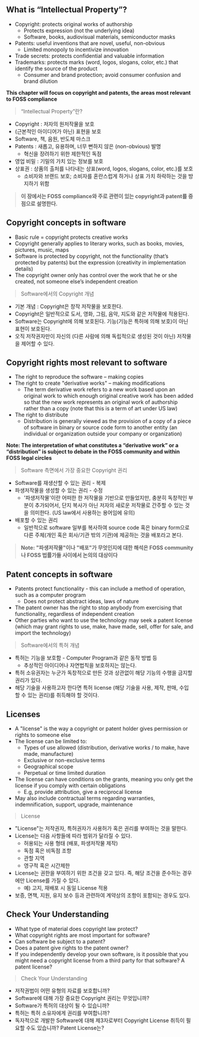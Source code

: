 ## What is “Intellectual Property”?

- Copyright: protects original works of authorship
  - Protects expression (not the underlying idea)
  - Software, books, audiovisual materials, semiconductor masks
- Patents: useful inventions that are novel, useful, non-obvious 
  - Limited monopoly to incentivize innovation
- Trade secrets: protects confidential and valuable information
- Trademarks: protects marks (word, logos, slogans, color, etc.) that identify the source of the product	
  - Consumer and brand protection; avoid consumer confusion and brand dilution

**This chapter will focus on copyright and patents, the areas most relevant to FOSS compliance**


> “Intellectual Property”란?
-  Copyright : 저자의 원저작물을 보호
  - (근본적인 아이디어가 아닌) 표현을 보호
  - Software, 책, 음원, 반도체 마스크
- Patents : 새롭고, 유용하며, 너무 뻔하지 않은 (non-obvious) 발명 
  - 혁신을 장려하기 위한 제한적인 독점
- 영업 비밀 : 기밀의 가치 있는 정보를 보호
- 상표권 : 상품의 출처를 나타내는 상표(word, logos, slogans, color, etc.)를 보호
  - 소비자와 브랜드 보호; 소비자를 혼란스럽게 하거나 상표 가치 하락하는 것을 방지하기 위함

> **이 장에서는 FOSS compliance와 주로 관련이 있는 copyright과 patent를 중점으로 설명한다.**

## Copyright concepts in software

- Basic rule = copyright protects creative works
- Copyright generally applies to literary works, such as books, movies, pictures, music, maps
- Software is protected by copyright, not the functionality (that’s protected by patents) but the expression (creativity in implementation details)
- The copyright owner only has control over the work that he or she created, not someone else’s independent creation


> Software에서의 Copyright 개념
- 기본 개념 : Copyright은 창작 저작물을 보호한다. 
- Copyright은 일반적으로 도서, 영화, 그림, 음악, 지도와 같은 저작물에 적용된다. 
- Software는 Copyright에 의해 보호된다. 기능(기능은 특허에 의해 보호)이 아닌 표현이 보호된다. 
- 오직 저작권자만이 자신의 (다른 사람에 의해 독립적으로 생성된 것이 아닌) 저작물을 제어할 수 있다. 

## Copyright rights most relevant to software

- The right to reproduce the software – making copies
- The right to create "derivative works" – making modifications
  - The term derivative work refers to a new work based upon an original work to which enough original creative work has been added so that the new work represents an original work of authorship rather than a copy (note that this is a term of art under US law)
- The right to distribute
  - Distribution is generally viewed as the provision of a copy of a piece of software in binary or source code form to another entity (an individual or organization outside your company or organization)  

**Note: The interpretation of what constitutes a “derivative work” or a “distribution” is subject to debate in the FOSS community and within FOSS legal circles**

> Software 측면에서 가장 중요한 Copyright 권리
- Software를 재생산할 수 있는 권리 - 복제
- 파생저작물을 생성할 수 있는 권리 - 수정
  - '파생저작물'이란 어떠한 한 저작물을 기반으로 만들었지만, 충분히 독창적인 부분이 추가되어서, 단지 복사가 아닌 저자의 새로운 저작물로 간주할 수 있는 것을 의미한다. (US law에서 사용하는 용어임에 유의)
- 배포할 수 있는 권리
  - 일반적으로 software 일부를 복사하여 source code 혹은 binary form으로 다른 주체(개인 혹은 회사/기관 밖의 기관)에 제공하는 것을 배포라고 본다. 

>**Note: "파생저작물"이나 "배포"가 무엇인지에 대한 해석은 FOSS community나 FOSS 법률가들 사이에서 논의의 대상이다**

## Patent concepts in software
- Patents protect functionality - this can include a method of operation, such as a computer program
  - Does not protect abstract ideas, laws of nature
- The patent owner has the right to stop anybody from exercising that functionality, regardless of independent creation 
- Other parties who want to use the technology may seek a patent license (which may grant rights to use, make, have made, sell, offer for sale, and import the technology)

> Software에서의 특허 개념
- 특허는 기능을 보호함 - Computer Program과 같은 동작 방법 등
  - 추상적인 아이디어나 자연법칙을 보호하지는 않는다. 
- 특허 소유권자는 누군가 독창적으로 만든 것과 상관없이 해당 기능의 수행을 금지할 권리가 있다. 
- 해당 기술을 사용하고자 한다면 특허 license (해당 기술을 사용, 제작, 판매, 수입할 수 있는 권리)를 취득해야 할 것이다. 

## Licenses
- A "license" is the way a copyright or patent holder gives permission or rights to someone else
- The license can be limited to:
  - Types of use allowed (distribution, derivative works / to make, have made, manufacture)
  - Exclusive or non-exclusive terms
  - Geographical scope
  - Perpetual or time limited duration
- The license can have conditions on the grants, meaning you only get the license if you comply with certain obligations
  - E.g, provide attribution, give a reciprocal license
- May also include contractual terms regarding warranties, indemnification, support, upgrade, maintenance

> License
- "License"는 저작권자, 특허권자가 사용허가 혹은 권리를 부여하는 것을 말한다. 
- License는 다음 사항들에 따라 범위가 달라질 수 있다. 
  - 허용되는 사용 형태 (배포, 파생저작물 제작)
  - 독점 혹은 비독점 조항
  - 관할 지역
  - 영구적 혹은 시간제한
- License는 권한을 부여하기 위한 조건을 갖고 있다. 즉, 해당 조건을 준수하는 경우에만 License를 가질 수 있다. 
  - 예) 고지, 재배포 시 동일 License 적용
- 보증, 면책, 지원, 유지 보수 등과 관련하여 계약상의 조항이 포함되는 경우도 있다. 

## Check Your Understanding
- What type of material does copyright law protect?
- What copyright rights are most important for software?
- Can software be subject to a patent? 
- Does a patent give rights to the patent owner?
- If you independently develop your own software, is it possible that you might need a copyright license from a third party for that software? A patent license?

> Check Your Understanding
- 저작권법이 어떤 유형의 자료를 보호합니까?
- Software에 대해 가장 중요한 Copyright 권리는 무엇입니까?
- Software가 특허의 대상이 될 수 있습니까?
- 특허는 특허 소유자에게 권리를 부여합니까?
- 독자적으로 개발한 Software에 대해 제3자로부터 Copyright License 취득이 필요할 수도 있습니까? Patent License는?

